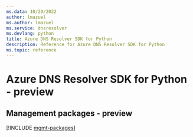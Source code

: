 ```yaml
---
ms.data: 10/20/2022
author: lmazuel
ms.author: lmazuel
ms.service: dnsresolver
ms.devlang: python
title: Azure DNS Resolver SDK for Python
description: Reference for Azure DNS Resolver SDK for Python
ms.topic: reference
---
```

# Azure DNS Resolver SDK for Python - preview

## Management packages - preview
[!INCLUDE [mgmt-packages](dns-resolver-mgmt-index.md)]